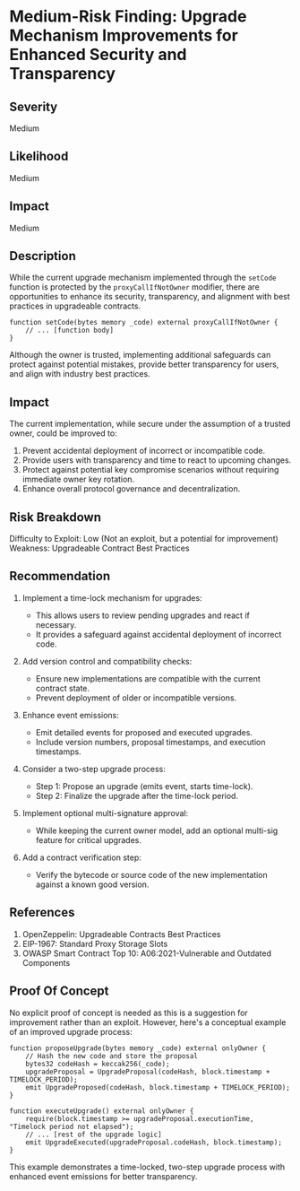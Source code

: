 # Medium-Risk Finding: Upgrade Mechanism Improvements for Enhanced Security and Transparency

## Severity
Medium

## Likelihood
Medium

## Impact
Medium

## Description
While the current upgrade mechanism implemented through the `setCode` function is protected by the `proxyCallIfNotOwner` modifier, there are opportunities to enhance its security, transparency, and alignment with best practices in upgradeable contracts.

```solidity
function setCode(bytes memory _code) external proxyCallIfNotOwner {
    // ... [function body]
}
```

Although the owner is trusted, implementing additional safeguards can protect against potential mistakes, provide better transparency for users, and align with industry best practices.

## Impact
The current implementation, while secure under the assumption of a trusted owner, could be improved to:
1. Prevent accidental deployment of incorrect or incompatible code.
2. Provide users with transparency and time to react to upcoming changes.
3. Protect against potential key compromise scenarios without requiring immediate owner key rotation.
4. Enhance overall protocol governance and decentralization.

## Risk Breakdown
Difficulty to Exploit: Low (Not an exploit, but a potential for improvement)
Weakness: Upgradeable Contract Best Practices

## Recommendation
1. Implement a time-lock mechanism for upgrades:
   - This allows users to review pending upgrades and react if necessary.
   - It provides a safeguard against accidental deployment of incorrect code.

2. Add version control and compatibility checks:
   - Ensure new implementations are compatible with the current contract state.
   - Prevent deployment of older or incompatible versions.

3. Enhance event emissions:
   - Emit detailed events for proposed and executed upgrades.
   - Include version numbers, proposal timestamps, and execution timestamps.

4. Consider a two-step upgrade process:
   - Step 1: Propose an upgrade (emits event, starts time-lock).
   - Step 2: Finalize the upgrade after the time-lock period.

5. Implement optional multi-signature approval:
   - While keeping the current owner model, add an optional multi-sig feature for critical upgrades.

6. Add a contract verification step:
   - Verify the bytecode or source code of the new implementation against a known good version.

## References
1. OpenZeppelin: Upgradeable Contracts Best Practices
2. EIP-1967: Standard Proxy Storage Slots
3. OWASP Smart Contract Top 10: A06:2021-Vulnerable and Outdated Components

## Proof Of Concept
No explicit proof of concept is needed as this is a suggestion for improvement rather than an exploit. However, here's a conceptual example of an improved upgrade process:

```solidity
function proposeUpgrade(bytes memory _code) external onlyOwner {
    // Hash the new code and store the proposal
    bytes32 codeHash = keccak256(_code);
    upgradeProposal = UpgradeProposal(codeHash, block.timestamp + TIMELOCK_PERIOD);
    emit UpgradeProposed(codeHash, block.timestamp + TIMELOCK_PERIOD);
}

function executeUpgrade() external onlyOwner {
    require(block.timestamp >= upgradeProposal.executionTime, "Timelock period not elapsed");
    // ... [rest of the upgrade logic]
    emit UpgradeExecuted(upgradeProposal.codeHash, block.timestamp);
}
```

This example demonstrates a time-locked, two-step upgrade process with enhanced event emissions for better transparency.

